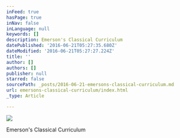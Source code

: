 ```yaml
---
inFeed: true
hasPage: true
inNav: false
inLanguage: null
keywords: []
description: Emerson's Classical Curriculum
datePublished: '2016-06-21T05:27:35.680Z'
dateModified: '2016-06-21T05:27:27.224Z'
title: ''
author: []
authors: []
publisher: null
starred: false
sourcePath: _posts/2016-06-21-emersons-classical-curriculum.md
url: emersons-classical-curriculum/index.html
_type: Article

---
```

![](https://the-grid-user-content.s3-us-west-2.amazonaws.com/64ca0cf8-ed84-4989-9e81-18d883a9268d.jpg)

Emerson's Classical Curriculum